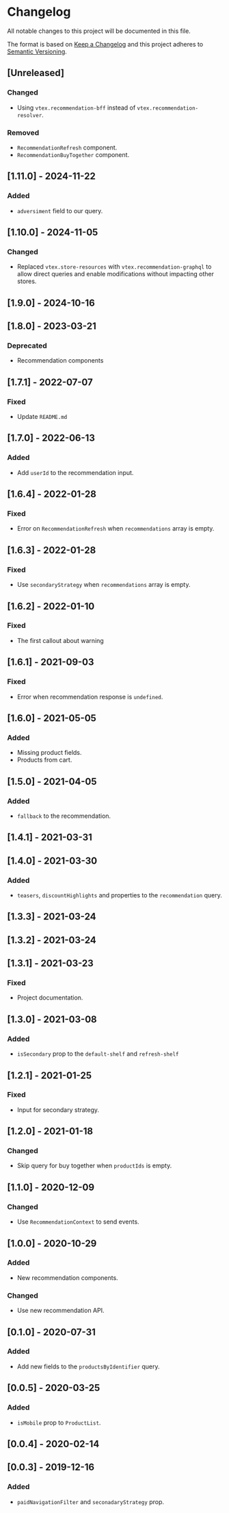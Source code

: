 # Changelog

All notable changes to this project will be documented in this file.

The format is based on [Keep a Changelog](http://keepachangelog.com/en/1.0.0/)
and this project adheres to [Semantic Versioning](http://semver.org/spec/v2.0.0.html).

## [Unreleased]

### Changed

- Using `vtex.recommendation-bff` instead of `vtex.recommendation-resolver`.

### Removed

- `RecommendationRefresh` component.
- `RecommendationBuyTogether` component.


## [1.11.0] - 2024-11-22

### Added

- `adversiment` field to our query. 

## [1.10.0] - 2024-11-05

### Changed

- Replaced `vtex.store-resources` with `vtex.recommendation-graphql` to allow direct queries and enable modifications without impacting other stores.

## [1.9.0] - 2024-10-16

## [1.8.0] - 2023-03-21

### Deprecated
- Recommendation components

## [1.7.1] - 2022-07-07

### Fixed

- Update `README.md`

## [1.7.0] - 2022-06-13

### Added
- Add `userId` to the recommendation input.

## [1.6.4] - 2022-01-28

### Fixed
- Error on `RecommendationRefresh` when `recommendations` array is empty.

## [1.6.3] - 2022-01-28

### Fixed
- Use `secondaryStrategy` when `recommendations` array is empty.


## [1.6.2] - 2022-01-10

### Fixed
- The first callout about warning

## [1.6.1] - 2021-09-03

### Fixed
- Error when recommendation response is `undefined`.

## [1.6.0] - 2021-05-05

### Added
- Missing product fields.
- Products from cart.

## [1.5.0] - 2021-04-05

### Added
- `fallback` to the recommendation.

## [1.4.1] - 2021-03-31

## [1.4.0] - 2021-03-30

### Added
- `teasers`, `discountHighlights` and properties to the `recommendation` query.

## [1.3.3] - 2021-03-24

## [1.3.2] - 2021-03-24

## [1.3.1] - 2021-03-23

### Fixed
- Project documentation.

## [1.3.0] - 2021-03-08

### Added
- `isSecondary` prop to the `default-shelf` and `refresh-shelf`

## [1.2.1] - 2021-01-25

### Fixed
- Input for secondary strategy.

## [1.2.0] - 2021-01-18

### Changed
- Skip query for buy together when `productIds` is empty.

## [1.1.0] - 2020-12-09

### Changed

- Use `RecommendationContext` to send events.

## [1.0.0] - 2020-10-29

### Added

- New recommendation components.

### Changed

- Use new recommendation API.

## [0.1.0] - 2020-07-31

### Added

- Add new fields to the `productsByIdentifier` query.

## [0.0.5] - 2020-03-25

### Added

- `isMobile` prop to `ProductList`.

## [0.0.4] - 2020-02-14

## [0.0.3] - 2019-12-16

### Added

- `paidNavigationFilter` and `seconadaryStrategy` prop.
